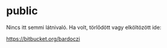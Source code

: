 # public

Nincs itt semmi látnivaló. Ha volt, törlődött vagy elköltözött ide: 

https://bitbucket.org/bardoczi
